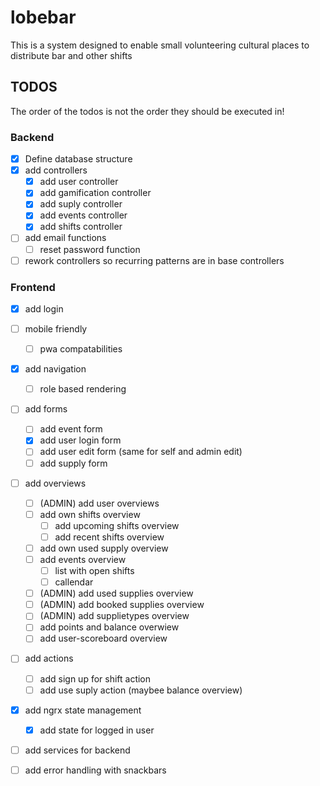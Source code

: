 # lobebar
This is a system designed to enable small volunteering cultural places to distribute bar and other shifts

## TODOS
The order of the todos is not the order they should be executed in!

### Backend
- [X] Define database structure
- [X] add controllers
    - [X] add user controller
    - [X] add gamification controller
    - [X] add suply controller
    - [X] add events controller
    - [X] add shifts controller
- [ ] add email functions
    - [ ] reset password function
- [ ] rework controllers so recurring patterns are in base controllers

### Frontend
- [X] add login
- [ ] mobile friendly
    - [ ] pwa compatabilities
- [X] add navigation
    - [ ] role based rendering
- [ ] add forms
    - [ ] add event form
    - [X] add user login form
    - [ ] add user edit form (same for self and admin edit)
    - [ ] add supply form
- [ ] add overviews
    - [ ] (ADMIN) add user overviews
    - [ ] add own shifts overview
        - [ ] add upcoming shifts  overview
        - [ ] add recent shifts overview
    - [ ] add own used supply overview
    - [ ] add events overview
        - [ ] list with open shifts
        - [ ] callendar
    - [ ] (ADMIN) add used supplies overview
    - [ ] (ADMIN) add booked supplies overview
    - [ ] (ADMIN) add supplietypes overview
    - [ ] add points and balance overwiew
    - [ ] add user-scoreboard overview
- [ ] add actions
    - [ ] add sign up for shift action
    - [ ] add use suply action (maybee balance overview)
- [X] add ngrx state management
    - [X] add state for logged in user
- [ ] add services for backend
- [ ] add error handling with snackbars


